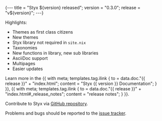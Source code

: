 {---
title = "Styx ${version} released";
version = "0.3.0";
release = "v${version}";
---}


Highlights:

- Themes as first class citizens
- New themes
- Styx library not required in `site.nix`
- Taxonomies
- New functions in library, new sub libraries
- AsciiDoc support
- Multipages
- Easier updates

Learn more in the {{ with meta; templates.tag.ilink { to = data.doc."{{ release }}" + "index.html"; content = "Styx {{ version }} Documentation"; } }},
{{ with meta; templates.tag.ilink { to = data.doc."{{ release }}" + "index.html#_release_notes"; content = "release notes"; } }}.

Contribute to Styx via [GitHub repository](https://github.com/divnix/styx/).

Problems and bugs should be reported to the [issue tracker](https://github.com/divnix/styx/issues).

